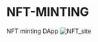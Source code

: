 # NFT-MINTING
NFT minting DApp
![NFT_site](https://user-images.githubusercontent.com/70573427/221696849-453326bd-2107-4f56-af96-cefe6dc28f8e.PNG)
